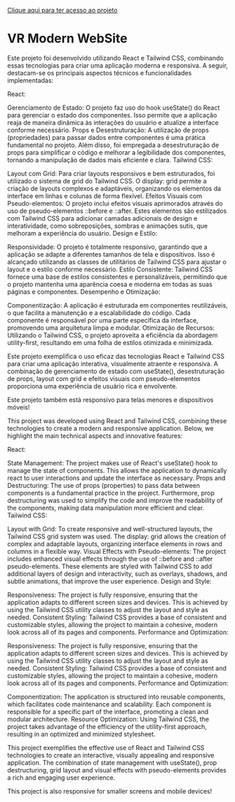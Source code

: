 <a href="">Clique aqui para ter acesso ao projeto</a>

<h1>VR Modern WebSite</h1>

<p> Este projeto foi desenvolvido utilizando React e Tailwind CSS, combinando essas tecnologias para criar uma aplicação moderna e responsiva. A seguir, destacam-se os principais aspectos técnicos e funcionalidades implementadas:

React:

Gerenciamento de Estado: O projeto faz uso do hook useState() do React para gerenciar o estado dos componentes. Isso permite que a aplicação reaja de maneira dinâmica às interações do usuário e atualize a interface conforme necessário.
Props e Desestruturação: A utilização de props (propriedades) para passar dados entre componentes é uma prática fundamental no projeto. Além disso, foi empregada a desestruturação de props para simplificar o código e melhorar a legibilidade dos componentes, tornando a manipulação de dados mais eficiente e clara.
Tailwind CSS:

Layout com Grid: Para criar layouts responsivos e bem estruturados, foi utilizado o sistema de grid do Tailwind CSS. O display: grid permite a criação de layouts complexos e adaptáveis, organizando os elementos da interface em linhas e colunas de forma flexível.
Efeitos Visuais com Pseudo-elementos: O projeto inclui efeitos visuais aprimorados através do uso de pseudo-elementos ::before e ::after. Estes elementos são estilizados com Tailwind CSS para adicionar camadas adicionais de design e interatividade, como sobreposições, sombras e animações sutis, que melhoram a experiência do usuário.
Design e Estilo:

Responsividade: O projeto é totalmente responsivo, garantindo que a aplicação se adapte a diferentes tamanhos de tela e dispositivos. Isso é alcançado utilizando as classes de utilitários de Tailwind CSS para ajustar o layout e o estilo conforme necessário.
Estilo Consistente: Tailwind CSS fornece uma base de estilos consistentes e personalizáveis, permitindo que o projeto mantenha uma aparência coesa e moderna em todas as suas páginas e componentes.
Desempenho e Otimização:

Componentização: A aplicação é estruturada em componentes reutilizáveis, o que facilita a manutenção e a escalabilidade do código. Cada componente é responsável por uma parte específica da interface, promovendo uma arquitetura limpa e modular.
Otimização de Recursos: Utilizando o Tailwind CSS, o projeto aproveita a eficiência da abordagem utility-first, resultando em uma folha de estilos otimizada e minimizada.

Este projeto exemplifica o uso eficaz das tecnologias React e Tailwind CSS para criar uma aplicação interativa, visualmente atraente e responsiva. A combinação de gerenciamento de estado com useState(), desestruturação de props, layout com grid e efeitos visuais com pseudo-elementos proporciona uma experiência de usuário rica e envolvente. 
</p>




<p>Este projeto também está responsivo para telas menores e dispositivos móveis!</p>



<p> This project was developed using React and Tailwind CSS, combining these technologies to create a modern and responsive application. Below, we highlight the main technical aspects and innovative features:

React:

State Management: The project makes use of React's useState() hook to manage the state of components. This allows the application to dynamically react to user interactions and update the interface as necessary.
Props and Destructuring: The use of props (properties) to pass data between components is a fundamental practice in the project. Furthermore, prop destructuring was used to simplify the code and improve the readability of the components, making data manipulation more efficient and clear.
Tailwind CSS:

Layout with Grid: To create responsive and well-structured layouts, the Tailwind CSS grid system was used. The display: grid allows the creation of complex and adaptable layouts, organizing interface elements in rows and columns in a flexible way.
Visual Effects with Pseudo-elements: The project includes enhanced visual effects through the use of ::before and ::after pseudo-elements. These elements are styled with Tailwind CSS to add additional layers of design and interactivity, such as overlays, shadows, and subtle animations, that improve the user experience.
Design and Style:

Responsiveness: The project is fully responsive, ensuring that the application adapts to different screen sizes and devices. This is achieved by using the Tailwind CSS utility classes to adjust the layout and style as needed.
Consistent Styling: Tailwind CSS provides a base of consistent and customizable styles, allowing the project to maintain a cohesive, modern look across all of its pages and components.
Performance and Optimization:

Responsiveness: The project is fully responsive, ensuring that the application adapts to different screen sizes and devices. This is achieved by using the Tailwind CSS utility classes to adjust the layout and style as needed.
Consistent Styling: Tailwind CSS provides a base of consistent and customizable styles, allowing the project to maintain a cohesive, modern look across all of its pages and components.
Performance and Optimization:

Componentization: The application is structured into reusable components, which facilitates code maintenance and scalability. Each component is responsible for a specific part of the interface, promoting a clean and modular architecture.
Resource Optimization: Using Tailwind CSS, the project takes advantage of the efficiency of the utility-first approach, resulting in an optimized and minimized stylesheet.

This project exemplifies the effective use of React and Tailwind CSS technologies to create an interactive, visually appealing and responsive application. The combination of state management with useState(), prop destructuring, grid layout and visual effects with pseudo-elements provides a rich and engaging user experience.
</p>


<p>This project is also responsive for smaller screens and mobile devices!</p>
